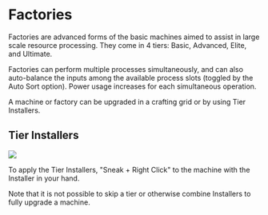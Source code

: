 # Factories
Factories are advanced forms of the basic machines aimed to assist in large scale resource processing. They come in 4 tiers: Basic, Advanced, Elite, and Ultimate.

Factories can perform multiple processes simultaneously, and can also auto-balance the inputs among the available process slots (toggled by the Auto Sort option). Power usage increases for each simultaneous operation.

A machine or factory can be upgraded in a crafting grid or by using Tier Installers.

## Tier Installers
![](item:mekanism:basic_tier_installer,mekanism:advanced_tier_installer,mekanism:elite_tier_installer,mekanism:ultimate_tier_installer)

To apply the Tier Installers, "Sneak + Right Click" to the machine with the Installer in your hand. 

Note that it is not possible to skip a tier or otherwise combine Installers to fully upgrade a machine.
